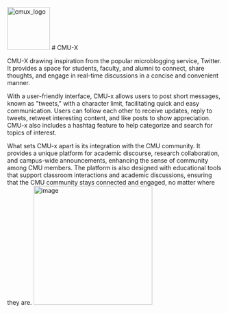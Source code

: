 <img width="100" alt="cmux_logo" src="https://github.com/chuanxizS2023/CMU-X/assets/123205746/04bfc7ec-f829-4735-8fbd-539ff7210945"> 
# CMU-X 


CMU-X drawing inspiration from the popular microblogging service, Twitter. It provides a space for students, faculty, and alumni to connect, share thoughts, and engage in real-time discussions in a concise and convenient manner.

With a user-friendly interface, CMU-x allows users to post short messages, known as "tweets," with a character limit, facilitating quick and easy communication. Users can follow each other to receive updates, reply to tweets, retweet interesting content, and like posts to show appreciation. CMU-x also includes a hashtag feature to help categorize and search for topics of interest.

What sets CMU-x apart is its integration with the CMU community. It provides a unique platform for academic discourse, research collaboration, and campus-wide announcements, enhancing the sense of community among CMU members. The platform is also designed with educational tools that support classroom interactions and academic discussions, ensuring that the CMU community stays connected and engaged, no matter where they are.
<img width="277" alt="image" src="https://github.com/chuanxizS2023/CMU-X/assets/123205746/0786990e-d5c1-4c78-83cd-b31f48ce8fdf">
